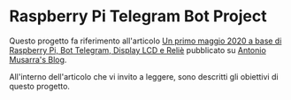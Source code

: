 # Raspberry Pi Telegram Bot Project

Questo progetto fa riferimento all'articolo 
[Un primo maggio 2020 a base di Raspberry Pi, Bot Telegram, Display LCD e Reliè](https://bit.ly/UnPrimoMaggio2020ABaseDiRaspberryPiBotTelegramDisplayLCDRele)
pubblicato su [Antonio Musarra's Blog](https://www.dontesta.it).

All'interno dell'articolo che vi invito a leggere, sono descritti gli obiettivi
di questo progetto.
